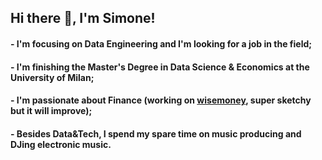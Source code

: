 ## Hi there 👋, I'm Simone!

#### - I'm focusing on Data Engineering and I'm looking for a job in the field;
#### - I'm finishing the Master's Degree in Data Science & Economics at the University of Milan;
#### - I'm passionate about Finance (working on [wisemoney](www.wise-money.herokuapp.com), super sketchy but it will improve);
#### - Besides Data&Tech, I spend my spare time on music producing and DJing electronic music. 
